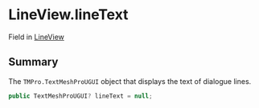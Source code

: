 # LineView.lineText

Field in [LineView](/docs/api/csharp/yarn.unity.legacy.lineview.md)

## Summary


The  <code>TMPro.TextMeshProUGUI</code>  object that displays the text of
dialogue lines.


```csharp
public TextMeshProUGUI? lineText = null;
```

